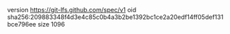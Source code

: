 version https://git-lfs.github.com/spec/v1
oid sha256:209883348f4d3e4c85c0b4a3b2be1392bc1ce2a20edf14ff05def131bce796ee
size 1096
